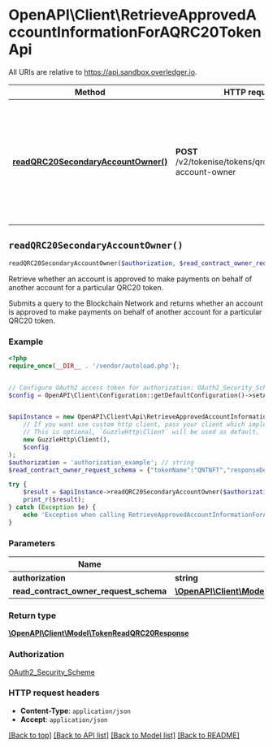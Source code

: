 # OpenAPI\Client\RetrieveApprovedAccountInformationForAQRC20TokenApi

All URIs are relative to https://api.sandbox.overledger.io.

Method | HTTP request | Description
------------- | ------------- | -------------
[**readQRC20SecondaryAccountOwner()**](RetrieveApprovedAccountInformationForAQRC20TokenApi.md#readQRC20SecondaryAccountOwner) | **POST** /v2/tokenise/tokens/qrc20/secondary-account-owner | Retrieve whether an account is approved to make payments on behalf of another account for a particular QRC20 token.


## `readQRC20SecondaryAccountOwner()`

```php
readQRC20SecondaryAccountOwner($authorization, $read_contract_owner_request_schema): \OpenAPI\Client\Model\TokenReadQRC20Response
```

Retrieve whether an account is approved to make payments on behalf of another account for a particular QRC20 token.

Submits a query to the Blockchain Network and returns whether an account is approved to make payments on behalf of another account for a particular QRC20 token.

### Example

```php
<?php
require_once(__DIR__ . '/vendor/autoload.php');


// Configure OAuth2 access token for authorization: OAuth2_Security_Scheme
$config = OpenAPI\Client\Configuration::getDefaultConfiguration()->setAccessToken('YOUR_ACCESS_TOKEN');


$apiInstance = new OpenAPI\Client\Api\RetrieveApprovedAccountInformationForAQRC20TokenApi(
    // If you want use custom http client, pass your client which implements `GuzzleHttp\ClientInterface`.
    // This is optional, `GuzzleHttp\Client` will be used as default.
    new GuzzleHttp\Client(),
    $config
);
$authorization = 'authorization_example'; // string
$read_contract_owner_request_schema = {"tokenName":"QNTNFT","responseDetails":{"name":"Approved Account","type":"bool","value":"true"},"location":{"technology":"Ethereum","network":"Ropsten Testnet"},"requestId":"a7db0ee3-ed9c-409a-9b51-57075a570aa0"}; // \OpenAPI\Client\Model\ReadContractOwnerRequestSchema

try {
    $result = $apiInstance->readQRC20SecondaryAccountOwner($authorization, $read_contract_owner_request_schema);
    print_r($result);
} catch (Exception $e) {
    echo 'Exception when calling RetrieveApprovedAccountInformationForAQRC20TokenApi->readQRC20SecondaryAccountOwner: ', $e->getMessage(), PHP_EOL;
}
```

### Parameters

Name | Type | Description  | Notes
------------- | ------------- | ------------- | -------------
 **authorization** | **string**|  |
 **read_contract_owner_request_schema** | [**\OpenAPI\Client\Model\ReadContractOwnerRequestSchema**](../Model/ReadContractOwnerRequestSchema.md)|  |

### Return type

[**\OpenAPI\Client\Model\TokenReadQRC20Response**](../Model/TokenReadQRC20Response.md)

### Authorization

[OAuth2_Security_Scheme](../../README.md#OAuth2_Security_Scheme)

### HTTP request headers

- **Content-Type**: `application/json`
- **Accept**: `application/json`

[[Back to top]](#) [[Back to API list]](../../README.md#endpoints)
[[Back to Model list]](../../README.md#models)
[[Back to README]](../../README.md)
